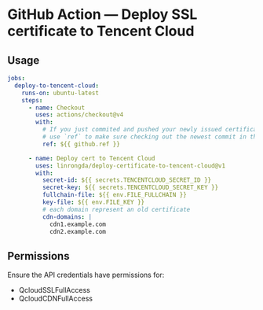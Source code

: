 # GitHub Action — Deploy SSL certificate to Tencent Cloud

## Usage
```yaml
jobs:
  deploy-to-tencent-cloud:
    runs-on: ubuntu-latest
    steps:
      - name: Checkout
        uses: actions/checkout@v4
        with:
          # If you just commited and pushed your newly issued certificate to this repo in a previous job,
          # use `ref` to make sure checking out the newest commit in this job
          ref: ${{ github.ref }}

      - name: Deploy cert to Tencent Cloud
        uses: linrongda/deploy-certificate-to-tencent-cloud@v1
        with:
          secret-id: ${{ secrets.TENCENTCLOUD_SECRET_ID }}
          secret-key: ${{ secrets.TENCENTCLOUD_SECRET_KEY }}
          fullchain-file: ${{ env.FILE_FULLCHAIN }}
          key-file: ${{ env.FILE_KEY }}
          # each domain represent an old certificate
          cdn-domains: |
            cdn1.example.com
            cdn2.example.com
```

## Permissions
Ensure the API credentials have permissions for:
- QcloudSSLFullAccess
- QcloudCDNFullAccess
